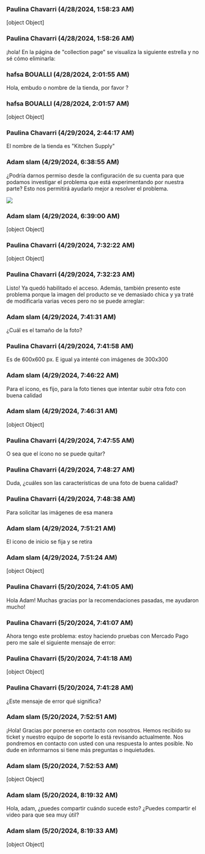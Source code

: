 ### Paulina Chavarri (4/28/2024, 1:58:23 AM)

[object Object]

### Paulina Chavarri (4/28/2024, 1:58:26 AM)

¡hola! En la página de "collection page" se visualiza la siguiente estrella y no sé cómo eliminarla:

### hafsa BOUALLI (4/28/2024, 2:01:55 AM)

Hola, 
embudo o nombre de la tienda, por favor  ?

### hafsa BOUALLI (4/28/2024, 2:01:57 AM)

[object Object]

### Paulina Chavarri (4/29/2024, 2:44:17 AM)

El nombre de la tienda es "Kitchen Supply"

### Adam slam (4/29/2024, 6:38:55 AM)

¿Podría darnos permiso desde la configuración de su cuenta para que podamos investigar el problema que está experimentando por nuestra parte? Esto nos permitirá ayudarlo mejor a resolver el problema.


![](https://storage.crisp.chat/users/upload/operator/77cc42314787b400/d35cced9-c1a9-49e7-9b4b-827547_1r8fjjc.png)

### Adam slam (4/29/2024, 6:39:00 AM)

[object Object]

### Paulina Chavarri (4/29/2024, 7:32:22 AM)

[object Object]

### Paulina Chavarri (4/29/2024, 7:32:23 AM)

Listo! Ya quedó habilitado el acceso. Además, también presento este problema porque la imagen del producto se ve demasiado chica y ya traté de modificarla varias veces pero no se puede arreglar:

### Adam slam (4/29/2024, 7:41:31 AM)

¿Cuál es el tamaño de la foto?

### Paulina Chavarri (4/29/2024, 7:41:58 AM)

Es de 600x600 px. E igual ya intenté con imágenes de 300x300

### Adam slam (4/29/2024, 7:46:22 AM)

Para el icono, es fijo, para la foto tienes que intentar subir otra foto con buena calidad

### Adam slam (4/29/2024, 7:46:31 AM)

[object Object]

### Paulina Chavarri (4/29/2024, 7:47:55 AM)

O sea que el ícono no se puede quitar?

### Paulina Chavarri (4/29/2024, 7:48:27 AM)

Duda, ¿cuáles son las características de una foto de buena calidad?

### Paulina Chavarri (4/29/2024, 7:48:38 AM)

Para solicitar las imágenes de esa manera

### Adam slam (4/29/2024, 7:51:21 AM)

El icono de inicio se fija y se retira

### Adam slam (4/29/2024, 7:51:24 AM)

[object Object]

### Paulina Chavarri (5/20/2024, 7:41:05 AM)

Hola Adam! Muchas gracias por la recomendaciones pasadas, me ayudaron mucho!

### Paulina Chavarri (5/20/2024, 7:41:07 AM)

Ahora tengo este problema: estoy haciendo pruebas con Mercado Pago pero me sale el siguiente mensaje de error:

### Paulina Chavarri (5/20/2024, 7:41:18 AM)

[object Object]

### Paulina Chavarri (5/20/2024, 7:41:28 AM)

¿Este mensaje de error qué significa?

### Adam slam (5/20/2024, 7:52:51 AM)

¡Hola! Gracias por ponerse en contacto con nosotros. Hemos recibido su ticket y nuestro equipo de soporte lo está revisando actualmente. Nos pondremos en contacto con usted con una respuesta lo antes posible. No dude en informarnos si tiene más preguntas o inquietudes.

### Adam slam (5/20/2024, 7:52:53 AM)

[object Object]

### Adam slam (5/20/2024, 8:19:32 AM)

Hola, adam, ¿puedes compartir cuándo sucede esto? ¿Puedes compartir el video para que sea muy útil?

### Adam slam (5/20/2024, 8:19:33 AM)

[object Object]
